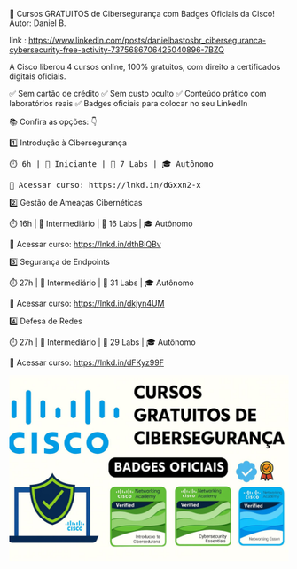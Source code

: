 🚨 Cursos GRATUITOS de Cibersegurança com Badges Oficiais da Cisco!
Autor: Daniel B.

link : https://www.linkedin.com/posts/danielbastosbr_ciberseguranca-cybersecurity-free-activity-7375686706425040896-7BZQ


A Cisco liberou 4 cursos online, 100% gratuitos, com direito a certificados digitais oficiais.


✅ Sem cartão de crédito
✅ Sem custo oculto
✅ Conteúdo prático com laboratórios reais
✅ Badges oficiais para colocar no seu LinkedIn


📚 Confira as opções: 👇

1️⃣ Introdução à Cibersegurança

<pre>
⏱️ 6h | 👶 Iniciante | 🧪 7 Labs | 🎓 Autônomo

🔗 Acessar curso: https://lnkd.in/dGxxn2-x
</pre>

2️⃣ Gestão de Ameaças Cibernéticas

⏱️ 16h | 🔄 Intermediário | 🧪 16 Labs | 🎓 Autônomo

🔗 Acessar curso: https://lnkd.in/dthBiQBv


3️⃣ Segurança de Endpoints

⏱️ 27h | 🔄 Intermediário | 🧪 31 Labs | 🎓 Autônomo

🔗 Acessar curso: https://lnkd.in/dkjyn4UM


4️⃣ Defesa de Redes

⏱️ 27h | 🔄 Intermediário | 🧪 29 Labs | 🎓 Autônomo

🔗 Acessar curso: https://lnkd.in/dFKyz99F



![](https://github.com/lourranio/cursos/blob/e14459b3db3c1d719d6b57ab97021d7340ad97dd/img/cursos-%20Badges-Oficiais-da-Cisco.jpeg)

